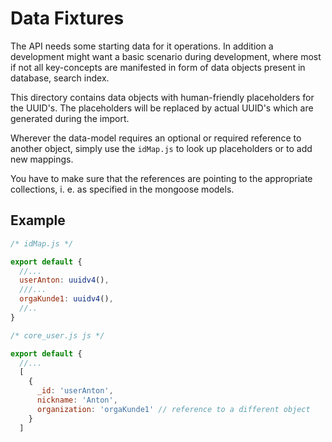 # Data Fixtures

The API needs some starting data for it operations. In addition a development
might want a basic scenario during development, where most if not all
key-concepts are manifested in form of data objects present in database, search
index.

This directory contains data objects with human-friendly placeholders for the
UUID's. The placeholders will be replaced by actual UUID's which are generated
during the import. 

Wherever the data-model requires an optional or required reference to another
object, simply use the `idMap.js` to look up placeholders or to add new
mappings. 

You have to make sure that the references are pointing to the appropriate
collections, i. e. as specified in the mongoose models.

## Example

```javascript
/* idMap.js */

export default {
  //...
  userAnton: uuidv4(),
  ///...
  orgaKunde1: uuidv4(),
  //..
}
```

```javascript
/* core_user.js js */

export default {
  //...
  [
    {
      _id: 'userAnton',
      nickname: 'Anton',
      organization: 'orgaKunde1' // reference to a different object
    }
  ]
```
